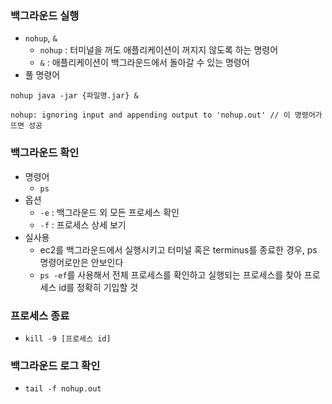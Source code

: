 ### 백그라운드 실행
- `nohup`, `&`
  - `nohup` : 터미널을 꺼도 애플리케이션이 꺼지지 않도록 하는 명령어
  - `&` : 애플리케이션이 백그라운드에서 돌아갈 수 있는 명령어
- 풀 명령어
```
nohup java -jar {파일명.jar} &

nohup: ignoring input and appending output to 'nohup.out' // 이 명령어가 뜨면 성공
```

### 백그라운드 확인
- 명령어
  - `ps`
- 옵션
  - `-e` : 백그라운드 외 모든 프로세스 확인
  - `-f` : 프로세스 상세 보기
- 실사용
  - ec2를 백그라운드에서 실행시키고 터미널 혹은 terminus를 종료한 경우, ps 명령어로만은 안보인다
  - `ps -ef`를 사용해서 전체 프로세스를 확인하고 실행되는 프로세스를 찾아 프로세스 id를 정확히 기입할 것

### 프로세스 종료
- `kill -9 [프로세스 id]`
  
### 백그라운드 로그 확인
- `tail -f nohup.out`